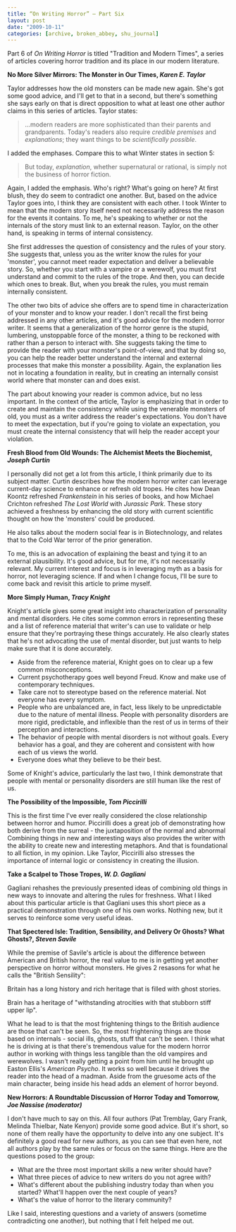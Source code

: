 ```yaml
---
title: “On Writing Horror” – Part Six
layout: post
date: "2009-10-11"
categories: [archive, broken_abbey, shu_journal]
---
```


Part 6 of _On Writing Horror_ is titled "Tradition and Modern Times", a series
of articles covering horror tradition and its place in our modern literature.

**No More Silver Mirrors: The Monster in Our Times, _Karen E. Taylor_**

Taylor addresses how the old monsters can be made new again. She's got some good
advice, and I'll get to that in a second, but there's something she says early
on that is direct opposition to what at least one other author claims in this
series of articles. Taylor states:

> ...modern readers are more sophisticated than their parents and grandparents.
> Today's readers also require _credible premises_ and _explanations_; they want
> things to be _scientifically possible_.

I added the emphases. Compare this to what Winter states in section 5:

> But today, _explanation_, whether supernatural or rational, is simply not the
> business of horror fiction.

Again, I added the emphasis. Who's right? What's going on here? At first blush,
they do seem to contradict one another. But, based on the advice Taylor goes
into, I think they are consistent with each other. I took Winter to mean that
the modern story itself need not necessarily address the reason for the events
it contains. To me, he's speaking to whether or not the internals of the story
must link to an external reason. Taylor, on the other hand, is speaking in terms
of internal consistency.

She first addresses the question of consistency and the rules of your story. She
suggests that, unless you as the writer know the rules for your 'monster', you
cannot meet reader expectation and deliver a believable story. So, whether you
start with a vampire or a werewolf, you must first understand and commit to the
rules of the trope. And then, you can decide which ones to break. But, when you
break the rules, you must remain internally consistent.

The other two bits of advice she offers are to spend time in characterization of
your monster and to know your reader. I don't recall the first being addressed
in any other articles, and it's good advice for the modern horror writer. It
seems that a generalization of the horror genre is the stupid, lumbering,
unstoppable force of the monster, a thing to be reckoned with rather than a
person to interact with. She suggests taking the time to provide the reader with
your monster's point-of-view, and that by doing so, you can help the reader
better understand the internal and external processes that make this monster a
possibility. Again, the explanation lies not in locating a foundation in
reality, but in creating an internally consist world where that monster can and
does exist.

The part about knowing your reader is common advice, but no less important. In
the context of the article, Taylor is emphasizing that in order to create and
maintain the consistency while using the venerable monsters of old, you must as
a writer address the reader's expectations. You don't have to meet the
expectation, but if you're going to violate an expectation, you must create the
internal consistency that will help the reader accept your violation.

**Fresh Blood from Old Wounds: The Alchemist Meets the Biochemist, _Joseph
Curtin_**

I personally did not get a lot from this article, I think primarily due to its
subject matter. Curtin describes how the modern horror writer can leverage
current-day science to enhance or refresh old tropes. He cites how Dean Koontz
refreshed _Frankenstein_ in his series of books, and how Michael Crichton
refreshed _The Lost World_ with _Jurassic Park_. These story achieved a
freshness by enhancing the old story with current scientific thought on how the
'monsters' could be produced.

He also talks about the modern social fear is in Biotechnology, and relates that
to the Cold War terror of the prior generation.

To me, this is an advocation of explaining the beast and tying it to an external
plausibility. It's good advice, but for me, it's not necessarily relevant. My
current interest and focus is in leveraging myth as a basis for horror, not
leveraging science. If and when I change focus, I'll be sure to come back and
revisit this article to prime myself.

**More Simply Human, _Tracy Knight_**

Knight's article gives some great insight into characterization of personality
and mental disorders. He cites some common errors in representing these and a
list of reference material that writer's can use to validate or help ensure that
they're portraying these things accurately. He also clearly states that he's not
advocating the use of mental disorder, but just wants to help make sure that it
is done accurately.

- Aside from the reference material, Knight goes on to clear up a few common
  misconceptions.
- Current psychotherapy goes well beyond Freud. Know and make use of
  contemporary techniques.
- Take care not to stereotype based on the reference material. Not everyone has
  every symptom.
- People who are unbalanced are, in fact, less likely to be unpredictable due to
  the nature of mental illness. People with personality disorders are more
  rigid, predictable, and inflexible than the rest of us in terms of their
  perception and interactions.
- The behavior of people with mental disorders is not without goals. Every
  behavior has a goal, and they are coherent and consistent with how each of us
  views the world.
- Everyone does what they believe to be their best.

Some of Knight's advice, particularly the last two, I think demonstrate that
people with mental or personality disorders are still human like the rest of us.

**The Possibility of the Impossible, _Tom Piccirilli_**

This is the first time I've ever really considered the close relationship
between horror and humor. Piccirilli does a great job of demonstrating how both
derive from the surreal - the juxtaposition of the normal and abnormal Combining
things in new and interesting ways also provides the writer with the ability to
create new and interesting metaphors. And that is foundational to all fiction,
in my opinion. Like Taylor, Piccirilli also stresses the importance of internal
logic or consistency in creating the illusion.

**Take a Scalpel to Those Tropes, _W. D. Gagliani_**

Gagliani rehashes the previously presented ideas of combining old things in new
ways to innovate and altering the rules for freshness. What I liked about this
particular article is that Gagliani uses this short piece as a practical
demonstration through one of his own works. Nothing new, but it serves to
reinforce some very useful ideas.

**That Spectered Isle: Tradition, Sensibility, and Delivery Or Ghosts? What
Ghosts?, _Steven Savile_**

While the premise of Savile's article is about the difference between American
and British horror, the real value to me is in getting yet another perspective
on horror without monsters. He gives 2 resasons for what he calls the "British
Sensility":

Britain has a long history and rich heritage that is filled with ghost stories.

Brain has a heritage of "withstanding atrocities with that stubborn stiff upper
lip".

What he lead to is that the most frightening things to the British audience are
those that can't be seen. So, the most frightening things are those based on
internals - social ills, ghosts, stuff that can't be seen. I think what he is
driving at is that there's tremendous value for the modern horror author in
working with things less tangible than the old vampires and werewolves. I wasn't
really getting a point from him until he brought up Easton Ellis's _American
Psycho_. It works so well because it drives the reader into the head of a
madman. Aside from the gruesome acts of the main character, being inside his
head adds an element of horror beyond.

**New Horrors: A Roundtable Discussion of Horror Today and Tomorrow, _Joe
Nassise (moderator)_**

I don't have much to say on this. All four authors (Pat Tremblay, Gary Frank,
Melinda Thielbar, Nate Kenyon) provide some good advice. But it's short, so none
of them really have the opportunity to delve into any one subject. It's
definitely a good read for new authors, as you can see that even here, not all
authors play by the same rules or focus on the same things. Here are the
questions posed to the group:

- What are the three most important skills a new writer should have?
- What three pieces of advice to new writers do you not agree with?
- What's different about the publishing industry today than when you started?
  What'll happen over the next couple of years?
- What's the value of horror to the literary community?

Like I said, interesting questions and a variety of answers (sometime
contradicting one another), but nothing that I felt helped me out.
